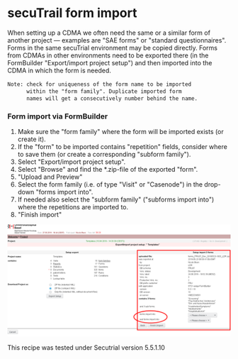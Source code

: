 # secuTrail form import

When setting up a CDMA we often need the same or a similar form of another project — examples are "SAE forms" or "standard questionnaires". Forms in the same secuTrial environment may be copied directly. Forms from CDMAs in other environments need to be exported there (in the FormBuilder "Export/import project setup") and then imported into the CDMA in which the form is needed.

```
Note: check for uniqueness of the form name to be imported
      within the "form family". Duplicate imported form 
      names will get a consecutively number behind the name.
```

### Form import via FormBuilder
1. Make sure the "form family" where the form will be imported exists (or create it).
2. If the "form" to be imported contains "repetition" fields, consider where to save them (or create a corresponding "subform family").
3. Select "Export/import project setup".
4. Select "Browse" and find the *.zip-file of the exported "form".
5. "Upload and Preview"
6. Select the form family (i.e. of type "Visit" or "Casenode") in the drop-down "forms import into".
7. If needed also select the "subform family" ("subforms import into") where the repetitions are imported to.
8. "Finish import"

![importform](fig/import_form.png)


This recipe was tested under Secutrial version 5.5.1.10
